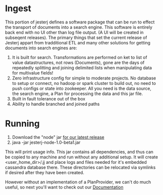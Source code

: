 # Ingest

This portion of jesterj defines a software package that can be run to effect the transport of documents into a search engine. This software is entirely back end with no UI other than log file output. (A UI will be created in subseqent releases). The primary things that set the current release of Jesterj appart from tradditional ETL and many other solutions for getting documents into search engines are:

1. It is built for search. Transformations are performed on ket to list of value datastructures, not rows (Documents), gone are the days of repeatedly splitting and joining delimited lists when manipulating data for multivalue fields! 
1. Zero infrastructure config for simple to moderate projects. No database to setup or connect, no hadoop or spark cluster to build out, no need to push configs or state into zookeeper. All you need is the data source, the search engine, a Plan for processing the data and this jar file.
1. Built in fault tolerance out of the box
1. Ability to handle branched and joined paths

# Running

1. Download the "node" jar [for our latest release](https://github.com/nsoft/jesterj/releases/download/1.0-beta1/jesterj-node-1.0-beta1.jar)
1. java -jar jesterj-node-1.0-beta1.jar 

This will print usage info. This jar contains all dependencies, and thus can be copied to any machine and run
without any additional setup. It will create &lt;user_home_dir&gt;/.jj and place logs and files needed for it's embedded cassandra database there. These directories can be relocated via symlinks if desired after they have been created.

However without an implementation of a PlanProvider, we can't do much useful, so next you'll want to check out our [Documentation](https://github.com/nsoft/jesterj/wiki/Documentation)

